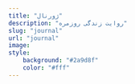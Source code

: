 ```yaml
---
title: "ژورنال"
description: "روایت زندگی روزمره"
slug: "journal"
url: "journal"
image: 
style:
    background: "#2a9d8f"
    color: "#fff"
---
```

